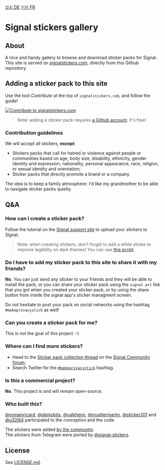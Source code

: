 [🇩🇪 DE](README.de.md) [🇫🇷 FR](README.fr.md) 

# Signal stickers gallery

## About
A nice and handy gallery to browse and download sticker packs for Signal.  
This site is served on [signalstickers.com](https://signalstickers.com),
directly from this Github repository.

## Adding a sticker pack to this site
Use the tool _Contribute_ at the top of `signalstickers.com`, and follow the
guide!

<a href="https://signalstickers.com/contribute" target="_blank" rel="noreferrer">
    <img src="https://raw.githubusercontent.com/romainricard/signalstickers/master/.github/contribute_button.png" alt="Contribute to signalstickers.com">
</a>

> Note: adding a sticker pack requires [a Github account](https://github.com/join).
> It's free!

### Contribution guidelines
We will accept all stickers, **except**:
+ Stickers packs that call for hatred or violence against people or communities
  based on age, body size, disability, ethnicity, gender identity and
  expression, nationality, personal appearance, race, religion, or sexual
  identity and orientation;
+ Sticker packs that directly promote a brand or a company.

The idea is to keep a family atmosphere: I'd like my grandmother to be able to
navigate sticker packs quietly.  

## Q&A

### How can I create a sticker pack?
Follow the tutorial on the [Signal support site](https://support.signal.org/hc/en-us/articles/360031836512-Stickers#h_c2a0a45b-862f-4d12-9ab1-d9a6844062ca)
to upload your stickers to Signal.

> Note: when creating stickers, don't forget to add a white stroke to improve
> legibility on dark themes! You can use [this script](https://gist.github.com/ondondil/4b8564b404696b3255253b467b413de9#gistcomment-3118471).


### Do I have to add my sticker pack to this site to share it with my friends?
**No**. You can just send any sticker to your friends and they will be able to
install the pack, or you can share your sticker pack using the `signal.art` link
that you got when you created your sticker pack, or by using the share button
from inside the signal app's sticker managment screen.

Do not hesitate to post your pack on social networks using the hashtag
`#makeprivacystick` as well!

### Can you create a sticker pack for me?
This is not the goal of this project :-)

### Where can I find more stickers?
- Head to the [Sticker pack collection
  thread](https://community.signalusers.org/t/sticker-pack-collection-thread-makeprivacystick/10650)
  on the [Signal Community forum](https://community.signalusers.org);
- Search Twitter for the
  [`#makeprivacystick`](https://twitter.com/hashtag/makeprivacystick) hashtag.

### Is this a commercial project?
**No**. This project is and will remain open-source.


### Who built this?
[@romainricard](https://github.com/romainricard),
[@darkobits](https://github.com/darkobits),
[@valkheim](https://github.com/valkheim),
[@muellermartin](https://github.com/muellermartin),
[@sticker201](https://github.com/sticker201) and
[@u32i64](https://github.com/u32i64) participated to the conception and the
code.

The stickers were added [by the community](https://github.com/romainricard/signalstickers/graphs/contributors).  
The stickers from Telegram were ported by [@signal-stickers](https://github.com//signal-stickers).

## License
See [LICENSE.md](LICENSE.md).

